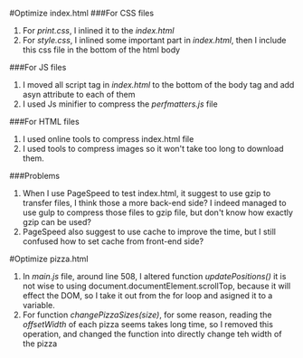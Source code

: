 #Optimize index.html
###For CSS files
1. For *print.css*, I inlined it to the *index.html*
2. For *style.css*, I inlined some important part in *index.html*, then I include this css file in the bottom of the html body

###For JS files
1. I moved all script tag in *index.html*   to the bottom of the body tag and add asyn attribute to each of them
2. I used Js minifier to compress the *perfmatters.js* file 

###For HTML files
1. I used online tools to compress index.html file
2. I used tools to compress images so it won't take too long to download them. 

###Problems
1. When I use PageSpeed to test index.html, it suggest to use gzip to transfer files, I think those a more back-end side? I indeed managed to use gulp to compress those files to gzip file, but don't know how exactly gzip can be used?
2. PageSpeed also suggest to use cache to improve the time, but I still confused how to set cache from front-end side?

#Optimize pizza.html
1. In *main.js* file, around line 508, I altered function *updatePositions()*   it is not wise to using document.documentElement.scrollTop, because it will effect the DOM, so I take it out from the for loop and asigned it to a variable.
2. For function *changePizzaSizes(size)*, for some reason, reading the *offsetWidth* of each pizza seems takes long time, so I removed this operation, and changed the function into directly change teh width of the pizza

